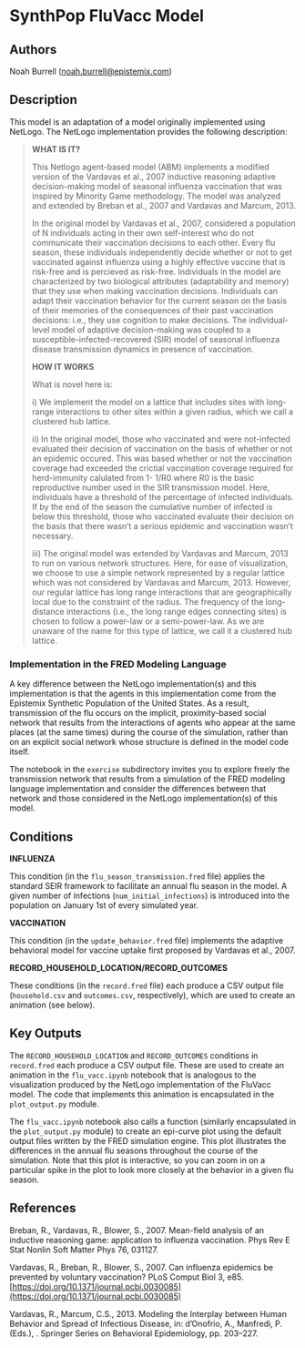 # SynthPop FluVacc Model

## Authors

Noah Burrell (noah.burrell@epistemix.com)

## Description

This model is an adaptation of a model originally implemented using NetLogo. The NetLogo implementation provides the following description:

> **WHAT IS IT?**
> 
> This Netlogo agent-based model (ABM) implements a modified version of the Vardavas et al., 2007 inductive reasoning adaptive decision-making model of seasonal influenza vaccination that was inspired by Minority Game methodology. The model was analyzed and extended by Breban et al., 2007 and Vardavas and Marcum, 2013.
>
> In the original model by Vardavas et al., 2007, considered a population of N individuals acting in their own self-interest who do not communicate their vaccination decisions to each other. Every flu season, these individuals independently decide whether or not to get vaccinated against influenza using a highly effective vaccine that is risk-free and is percieved as risk-free. Individuals in the model are characterized by two biological attributes (adaptability and memory) that they use when making vaccination decisions. Individuals can adapt their vaccination behavior for the current season on the basis of their memories of the consequences of their past vaccination decisions: i.e., they use cognition to make decisions. The individual-level model of adaptive decision-making was coupled to a susceptible-infected-recovered (SIR) model of seasonal influenza disease transmission dynamics in presence of vaccination.
>
> **HOW IT WORKS**
> 
> What is novel here is:
> 
> i) We implement the model on a lattice that includes sites with long-range interactions to other sites within a given radius, which we call a clustered hub lattice.
> 
> ii) In the original model, those who vaccinated and were not-infected evaluated their decision of vaccination on the basis of whether or not an epidemic occured. This was based whether or not the vaccination coverage had exceeded the crictial vaccination coverage required for herd-immunity calulated from 1- 1/R0 where R0 is the basic reproductive number used in the SIR transmission model. Here, individuals have a threshold of the percentage of infected individuals. If by the end of the season the cumulative number of infected is below this threshold, those who vaccinated evaluate their decision on the basis that there wasn’t a serious epidemic and vaccination wasn’t necessary.
> 
> iii) The original model was extended by Vardavas and Marcum, 2013 to run on various network structures. Here, for ease of visualization, we choose to use a simple network represented by a regular lattice which was not considered by Vardavas and Marcum, 2013. However, our regular lattice has long range interactions that are geographically local due to the constraint of the radius. The frequency of the long-distance interactions (i.e., the long range edges connecting sites) is chosen to follow a power-law or a semi-power-law. As we are unaware of the name for this type of lattice, we call it a clustered hub lattice.

### Implementation in the FRED Modeling Language
A key difference between the NetLogo implementation(s) and this implementation is that the agents in this implementation come from the Epistemix Synthetic Population of the United States. As a result, transmission of the flu occurs on the implicit, proximity-based social network that results from the interactions of agents who appear at the same places (at the same times) during the course of the simulation, rather than on an explicit social network whose structure is defined in the model code itself.

The notebook in the `exercise` subdirectory invites you to explore freely the transmission network that results from a simulation of the FRED modeling language implementation and consider the differences between that network and those considered in the NetLogo implementation(s) of this model.

## Conditions

**INFLUENZA**

This condition (in the `flu_season_transmission.fred` file) applies the standard SEIR framework to facilitate an annual flu season in the model. A given number of infections (`num_initial_infections`) is introduced into the population on January 1st of every simulated year.


**VACCINATION**

This condition (in the `update_behavior.fred` file) implements the adaptive behavioral model for vaccine uptake first proposed by Vardavas et al., 2007.


**RECORD\_HOUSEHOLD\_LOCATION/RECORD_OUTCOMES**

These conditions (in the `record.fred` file) each produce a CSV output file (`household.csv` and `outcomes.csv`, respectively), which are used to create an animation (see below).


## Key Outputs

The `RECORD_HOUSEHOLD_LOCATION` and `RECORD_OUTCOMES` conditions in `record.fred` each produce a CSV output file. These are used to create an animation in the `flu_vacc.ipynb` notebook that is analogous to the visualization produced by the NetLogo implementation of the FluVacc model. The code that implements this animation is encapsulated in the `plot_output.py` module.

The `flu_vacc.ipynb` notebook also calls a function (similarly encapsulated in the `plot_output.py` module) to create an epi-curve plot using the default output files written by the FRED simulation engine. This plot illustrates the differences in the annual flu seasons throughout the course of the simulation.
Note that this plot is interactive, so you can zoom in on a particular spike in the plot to look more closely at the behavior in a given flu season.


## References
Breban, R., Vardavas, R., Blower, S., 2007. Mean-field analysis of an inductive reasoning game: application to influenza vaccination. Phys Rev E Stat Nonlin Soft Matter Phys 76, 031127.

Vardavas, R., Breban, R., Blower, S., 2007. Can influenza epidemics be prevented by voluntary vaccination? PLoS Comput Biol 3, e85. [https://doi.org/10.1371/journal.pcbi.0030085](https://doi.org/10.1371/journal.pcbi.0030085)

Vardavas, R., Marcum, C.S., 2013. Modeling the Interplay between Human Behavior and Spread of Infectious Disease, in: d’Onofrio, A., Manfredi, P. (Eds.), . Springer Series on Behavioral Epidemiology, pp. 203–227.